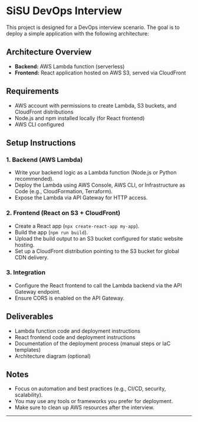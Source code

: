# SiSU DevOps Interview

This project is designed for a DevOps interview scenario. The goal is to deploy a simple application with the following architecture:

## Architecture Overview

- **Backend:** AWS Lambda function (serverless)
- **Frontend:** React application hosted on AWS S3, served via CloudFront

## Requirements

- AWS account with permissions to create Lambda, S3 buckets, and CloudFront distributions
- Node.js and npm installed locally (for React frontend)
- AWS CLI configured

## Setup Instructions

### 1. Backend (AWS Lambda)

- Write your backend logic as a Lambda function (Node.js or Python recommended).
- Deploy the Lambda using AWS Console, AWS CLI, or Infrastructure as Code (e.g., CloudFormation, Terraform).
- Expose the Lambda via API Gateway for HTTP access.

### 2. Frontend (React on S3 + CloudFront)

- Create a React app (`npx create-react-app my-app`).
- Build the app (`npm run build`).
- Upload the build output to an S3 bucket configured for static website hosting.
- Set up a CloudFront distribution pointing to the S3 bucket for global CDN delivery.

### 3. Integration

- Configure the React frontend to call the Lambda backend via the API Gateway endpoint.
- Ensure CORS is enabled on the API Gateway.

## Deliverables

- Lambda function code and deployment instructions
- React frontend code and deployment instructions
- Documentation of the deployment process (manual steps or IaC templates)
- Architecture diagram (optional)

## Notes

- Focus on automation and best practices (e.g., CI/CD, security, scalability).
- You may use any tools or frameworks you prefer for deployment.
- Make sure to clean up AWS resources after the interview.

---